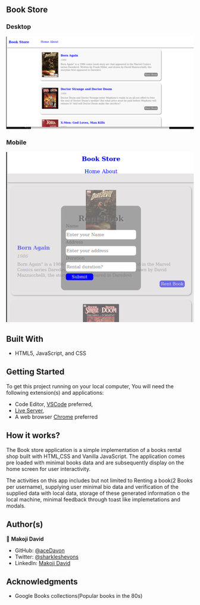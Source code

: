 ## Book Store

### Desktop

![Store-image](./assets/img/mockup/desktop.png)

### Mobile
![Store-image](./assets/img/mockup/mobile.png)

## Built With

- HTML5, JavaScript, and CSS

## Getting Started

To get this project running on your local computer, You will need the following extension(s) and applications:

- Code Editor, [VSCode](https://code.visualstudio.com/) preferred,
- [Live Server](https://marketplace.visualstudio.com/items?itemName=ritwickdey.LiveServer),
- A web browser [Chrome](https://www.google.com/chrome/?brand=YTUH&gclid=Cj0KCQiAn4SeBhCwARIsANeF9DKaZq0l0X7Hht0nGx-tqut0skaI5FBgHddaBC1ccKZZDn8LvsEjxB0aAnBPEALw_wcB&gclsrc=aw.ds) preferred

## How it works?
The Book store application is a simple implementation of a books rental shop built with HTML,CSS and Vanilla JavaScript.
The application comes pre loaded with minimal books data and are subsequently display on the home screen for user interactivity.

The activities on this app includes but not limited to Renting a book(2 Books per username), supplying user minimal bio data and verification of the supplied data with local data, storage of these generated information o the local machine, minimal feedback through toast like implemetations and modals.

## Author(s)

👤 **Makoji David**

- GitHub: [@aceDavon](https://github.com/aceDavon)
- Twitter: [@sharkleshevons](https://twitter.com/sharkleshevon)
- LinkedIn: [Makoji David](https://www.linkedin.com/in/david-makoji-b6090971/)

## Acknowledgments

- Google Books collections(Popular books in the 80s)